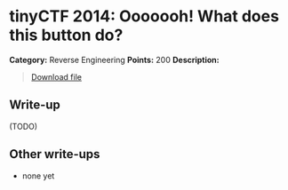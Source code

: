 # tinyCTF 2014: Ooooooh! What does this button do?

**Category:** Reverse Engineering
**Points:** 200
**Description:**

> [Download file](rev200.zip)

## Write-up

(TODO)

## Other write-ups

* none yet
